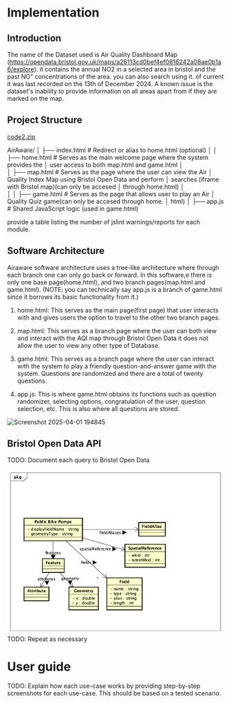 # Implementation 

## Introduction
The name of the Dataset used is Air Quality Dashboard Map (https://opendata.bristol.gov.uk/maps/a26113cd0bef4ef0816242a08ae0b1a6/explore). it contains the annual NO2 in a selected area in bristol and the past NO" concentrations of the area. you can also search using it. of current it was last recorded on the 13th of December 2024. A known issue is the dataset's inability to provide information on all areas apart from if they are marked on the map. 

## Project Structure

[code2.zip](https://github.com/user-attachments/files/19555983/code2.zip)

AirAware/
│
├── index.html            # Redirect or alias to home.html (optional)
│
│
├── home.html             # Serves as the main welcome page where the system provides the
│                           user access to both map.html and game.html
│                           
│
├── map.html              # Serves as the page where the user can view the Air 
│                           Quality Index Map using Bristol Open Data and perform
│                           searches (iframe with Bristol map)(can only be accesed
│                           through home.html)
│                           
│
│
├── game.html             # Serves as the page that allows user to play an Air
│                           Quality Quiz game(can only be accesed through home.
│                           html)
│
├── app.js                # Shared JavaScript logic (used in game.html)


provide a table listing the number of jslint warnings/reports for each module.

## Software Architecture
Airaware software architecture uses a tree-like architecture where through each branch one can only go back or forward. In this software,e there is only one base page(home.html), and two branch pages(map.html and game.html). (NOTE: you can technically say app.js is a branch of game.html since it borrows its basic functionality from it.)

1. home.html: This serves as the main page(first page) that user interacts with 
    and gives users the option to travel to the other two branch pages.

2. map.html: This serves as a branch page where the user can both view and 
    interact with the AQI map through Bristol Open Data it does not allow the user to view any other type of Database.

3. game.html: This serves as a branch page where the user can interact with the
     system to play a friendly question-and-answer game with the system. Questions are randomized and there are a total of twenty questions.

4. app.js: This is where game.html obtains its functions such as question 
    randomizer, selecting options, congratulation of the user, question selection, etc. This is also where all questions are stored.


![Screenshot 2025-04-01 194845](https://github.com/user-attachments/assets/dec9c0c4-67db-44fc-8623-d8c59d343c05)


## Bristol Open Data API
TODO: Document each query to Bristol Open Data

![UML Class diagrams representing JSON query results](images/class1.png)
TODO: Repeat as necessary

# User guide
TODO: Explain how each use-case works by providing step-by-step screenshots for each use-case. This should be based on a tested scenario.




